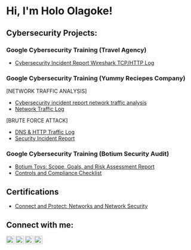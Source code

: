 <h1>Hi, I'm Holo Olagoke!</h1>

<h2>Cybersecurity Projects:</h2>

<h3><b>Google Cybersecurity Training (Travel Agency)</b></h3>

  - [Cybersecurity Incident Report Wireshark TCP/HTTP Log](https://docs.google.com/document/d/1i6D4PJEMNbyiCAJvq3Y6cBmjCnHx8JG0ch7C5OZmbSE/edit?usp=drive_link)
 
<h3><b>Google Cybersecurity Training (Yummy Reciepes Company)</b></h3>

  [NETWORK TRAFFIC ANALYSIS]

  - [Cybersecurity incident report network traffic analysis](https://docs.google.com/document/d/1gvwQR5DRX-_E4_hUMjhW_3LUxEXwB_8G5nF9br3TUtQ/edit?usp=drive_link&resourcekey=0-nIu_GTk9V03mh-uMb-B-GA)
  - [Network Traffic Log](https://docs.google.com/document/d/1lCLnx0bigOZwH0Jp8uUBx5O4Gy5yqxjQDc5GFo_XWko/edit?usp=drive_link)

  [BRUTE FORCE ATTACK]

  - [DNS & HTTP Traffic Log](https://docs.google.com/document/d/1cybgKs-biF4SpiigCwdBicbOmCZ65LO8kx4OlLmGo4Y/edit?usp=drive_link&resourcekey=0-exso31cdETPGQSANGUXbgw)
  - [Security Incident Report](https://docs.google.com/document/d/1C-EUcX16l8Jy1YKrL4NobS0yticPwZ_JxIYrnCPdgZk/edit?usp=sharing&resourcekey=0-n24_QSC8zphpZWZ_fZ3qYQ)

<h3><b>Google Cybersecurity Training (Botium Security Audit)</b></h3>

  - [Botium Toys: Scope, Goals, and Risk Assessment Report](https://docs.google.com/document/d/14ginf-wIYJjFdAtzgxB3-bTD-zRo4sEVqHFd3Tlbzu0/edit?usp=drive_link)
  - [Controls and Compliance Checklist](https://docs.google.com/document/d/1uFcPG1YbM2Enfony2zKtxJUt869yvunXmLR530JKrLs/edit?usp=drive_link)
 
<h2>Certifications</h2>

  - [Connect and Protect: Networks and Network Security](https://coursera.org/share/50c7fbaf69a134a3700ad4d239c25d24)

<h2> Connect with me:</h2>

[<img align="left" alt="HoloOlagoke | Twitter" width="22px" src="https://cdn.jsdelivr.net/npm/simple-icons@v3/icons/twitter.svg" />][twitter]
[<img align="left" alt="HoloOlagoke | LinkedIn" width="22px" src="https://cdn.jsdelivr.net/npm/simple-icons@v3/icons/linkedin.svg" />][linkedin]
[<img align="left" alt="HoloOlagoke | Instagram" width="22px" src="https://cdn.jsdelivr.net/npm/simple-icons@v3/icons/instagram.svg" />][instagram]
[<img align="left" alt="HoloOlagoke | Facebook" width="22px" src="https://cdn.jsdelivr.net/npm/simple-icons@v3/icons/facebook.svg" />][facebook]

[twitter]: https://twitter.com/olarragoken
[instagram]: https://www.instagram.com/holoolagoke/
[linkedin]: https://www.linkedin.com/in/olagoke-holo
[facebook]: https://web.facebook.com/olagoke.holo.3/

<!--
**joshmadakor1/joshmadakor1** is a ✨ _special_ ✨ repository because its `README.md` (this file) appears on your GitHub profile.

Here are some ideas to get you started:

- 🔭 I’m currently working on ...
- 🌱 I’m currently learning ...
- 👯 I’m looking to collaborate on ...
- 🤔 I’m looking for help with ...
- 💬 Ask me about ...
- 📫 How to reach me: ...
- 😄 Pronouns: ...
- ⚡ Fun fact: ...
-->
